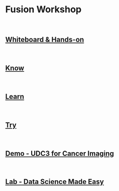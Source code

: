 # Fusion Workshop

<BR>

## [Whiteboard & Hands-on](f00-fusion.md)


<BR>


## [Know](f01-know.md)

<BR>
  
## [Learn](f02-learn.md)

<BR>

## [Try](f03-try.md)

<BR>
  
## [Demo - UDC3 for Cancer Imaging](demo/udc3-cancer-imaging.md)

  <BR>

## [Lab - Data Science Made Easy](lab/hpdalab-license-plate.md)
